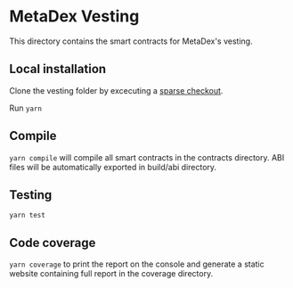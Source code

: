 # MetaDex Vesting
This directory contains the smart contracts for MetaDex's vesting.

## Local installation
Clone the vesting folder by excecuting a [sparse checkout](https://git-scm.com/docs/git-sparse-checkout).

Run `yarn`

## Compile
`yarn compile` will compile all smart contracts in the contracts directory.
ABI files will be automatically exported in build/abi directory.

## Testing
`yarn test`

## Code coverage
`yarn coverage` to print the report on the console and generate a static website containing full report in the coverage directory.
